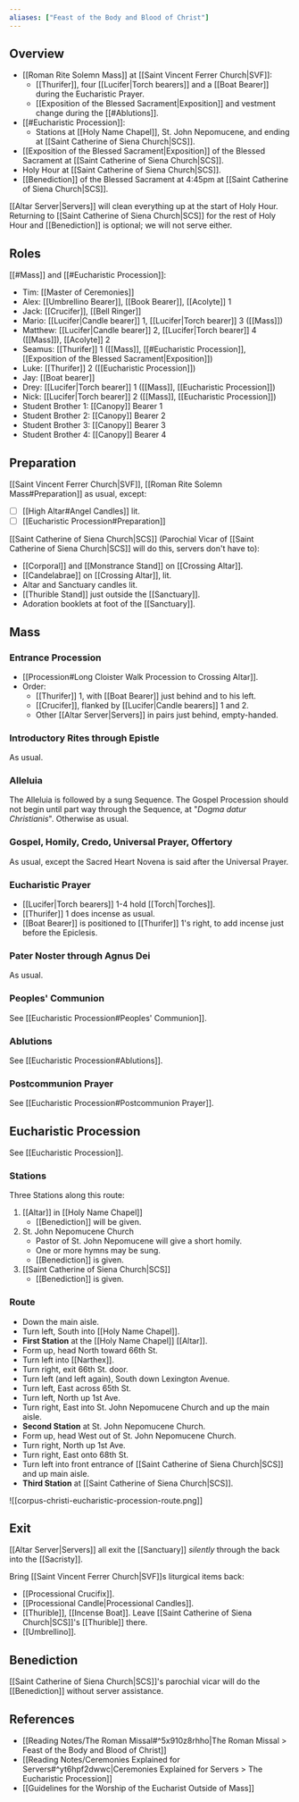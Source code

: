 ```yaml
---
aliases: ["Feast of the Body and Blood of Christ"]
---
```

## Overview
- [[Roman Rite Solemn Mass]] at [[Saint Vincent Ferrer Church|SVF]]:
	- [[Thurifer]], four [[Lucifer|Torch bearers]] and a [[Boat Bearer]] during the Eucharistic Prayer.
	- [[Exposition of the Blessed Sacrament|Exposition]] and vestment change during the [[#Ablutions]].
- [[#Eucharistic Procession]]:
	- Stations at [[Holy Name Chapel]], St. John Nepomucene, and ending at [[Saint Catherine of Siena Church|SCS]].
- [[Exposition of the Blessed Sacrament|Exposition]] of the Blessed Sacrament at [[Saint Catherine of Siena Church|SCS]].
- Holy Hour at [[Saint Catherine of Siena Church|SCS]].
- [[Benediction]] of the Blessed Sacrament at 4:45pm at [[Saint Catherine of Siena Church|SCS]].

[[Altar Server|Servers]] will clean everything up at the start of Holy Hour. Returning to [[Saint Catherine of Siena Church|SCS]] for the rest of Holy Hour and [[Benediction]] is optional; we will not serve either.

## Roles
[[#Mass]] and [[#Eucharistic Procession]]:
- Tim: [[Master of Ceremonies]]
- Alex: [[Umbrellino Bearer]], [[Book Bearer]], [[Acolyte]] 1
- Jack: [[Crucifer]], [[Bell Ringer]]
- Mario: [[Lucifer|Candle bearer]] 1, [[Lucifer|Torch bearer]] 3 ([[Mass]])
- Matthew: [[Lucifer|Candle bearer]] 2, [[Lucifer|Torch bearer]] 4 ([[Mass]]), [[Acolyte]] 2
- Seamus: [[Thurifer]] 1 ([[Mass]], [[#Eucharistic Procession]], [[Exposition of the Blessed Sacrament|Exposition]])
- Luke: [[Thurifer]] 2 ([[Eucharistic Procession]])
- Jay: [[Boat bearer]]
- Drey: [[Lucifer|Torch bearer]] 1 ([[Mass]], [[Eucharistic Procession]])
- Nick: [[Lucifer|Torch bearer]] 2 ([[Mass]], [[Eucharistic Procession]])
- Student Brother 1: [[Canopy]] Bearer 1
- Student Brother 2: [[Canopy]] Bearer 2
- Student Brother 3: [[Canopy]] Bearer 3
- Student Brother 4: [[Canopy]] Bearer 4

## Preparation
[[Saint Vincent Ferrer Church|SVF]], [[Roman Rite Solemn Mass#Preparation]] as usual, except:
- [ ] [[High Altar#Angel Candles]] lit.
- [ ] [[Eucharistic Procession#Preparation]]

[[Saint Catherine of Siena Church|SCS]] (Parochial Vicar of [[Saint Catherine of Siena Church|SCS]] will do this, servers don't have to):
- [[Corporal]] and [[Monstrance Stand]] on [[Crossing Altar]].
- [[Candelabrae]] on [[Crossing Altar]], lit.
- Altar and Sanctuary candles lit.
- [[Thurible Stand]] just outside the [[Sanctuary]].
- Adoration booklets at foot of the [[Sanctuary]].

## Mass
### Entrance Procession
- [[Procession#Long Cloister Walk Procession to Crossing Altar]].
- Order:
	- [[Thurifer]] 1, with [[Boat Bearer]] just behind and to his left.
	- [[Crucifer]], flanked by [[Lucifer|Candle bearers]] 1 and 2.
	- Other [[Altar Server|Servers]] in pairs just behind, empty-handed.

### Introductory Rites through Epistle
As usual.

### Alleluia
The Alleluia is followed by a sung Sequence. The Gospel Procession should not begin until part way through the Sequence, at "_Dogma datur Christianis_". Otherwise as usual.

### Gospel, Homily, Credo, Universal Prayer, Offertory
As usual, except the Sacred Heart Novena is said after the Universal Prayer.

### Eucharistic Prayer
- [[Lucifer|Torch bearers]] 1-4  hold [[Torch|Torches]].
- [[Thurifer]] 1 does incense as usual.
- [[Boat Bearer]] is positioned to [[Thurifer]] 1's right, to add incense just before the Epiclesis.

### Pater Noster through Agnus Dei
As usual.

### Peoples' Communion
See [[Eucharistic Procession#Peoples' Communion]].

### Ablutions
See [[Eucharistic Procession#Ablutions]].

### Postcommunion Prayer
See [[Eucharistic Procession#Postcommunion Prayer]].

## Eucharistic Procession
See [[Eucharistic Procession]].

### Stations
Three Stations along this route:
1. [[Altar]] in [[Holy Name Chapel]]
	- [[Benediction]] will be given.
2. St. John Nepomucene Church
	- Pastor of St. John Nepomucene will give a short homily.
	- One or more hymns may be sung.
	- [[Benediction]] is given.
3. [[Saint Catherine of Siena Church|SCS]]
	- [[Benediction]] is given.

### Route
- Down the main aisle.
- Turn left, South into [[Holy Name Chapel]].
- **First Station** at the [[Holy Name Chapel]] [[Altar]].
- Form up, head North toward 66th St.
- Turn left into [[Narthex]].
- Turn right, exit 66th St. door.
- Turn left (and left again), South down Lexington Avenue.
- Turn left, East across 65th St.
- Turn left, North up 1st Ave.
- Turn right, East into St. John Nepomucene Church and up the main aisle.
- **Second Station** at St. John Nepomucene Church.
- Form up, head West out of St. John Nepomucene Church.
- Turn right, North up 1st Ave.
- Turn right, East onto 68th St.
- Turn left into front entrance of [[Saint Catherine of Siena Church|SCS]] and up main aisle.
- **Third Station** at [[Saint Catherine of Siena Church|SCS]].

![[corpus-christi-eucharistic-procession-route.png]]

## Exit
[[Altar Server|Servers]] all exit the [[Sanctuary]] _silently_ through the back into the [[Sacristy]].

Bring [[Saint Vincent Ferrer Church|SVF]]s liturgical items back:
- [[Processional Crucifix]].
- [[Processional Candle|Processional Candles]].
- [[Thurible]], [[Incense Boat]]. Leave [[Saint Catherine of Siena Church|SCS]]'s [[Thurible]] there.
- [[Umbrellino]].

## Benediction
[[Saint Catherine of Siena Church|SCS]]'s parochial vicar will do the [[Benediction]] without server assistance.

## References
- [[Reading Notes/The Roman Missal#^5x910z8rhho|The Roman Missal > Feast of the Body and Blood of Christ]]
- [[Reading Notes/Ceremonies Explained for Servers#^yt6hpf2dwwc|Ceremonies Explained for Servers > The Eucharistic Procession]]
- [[Guidelines for the Worship of the Eucharist Outside of Mass]]